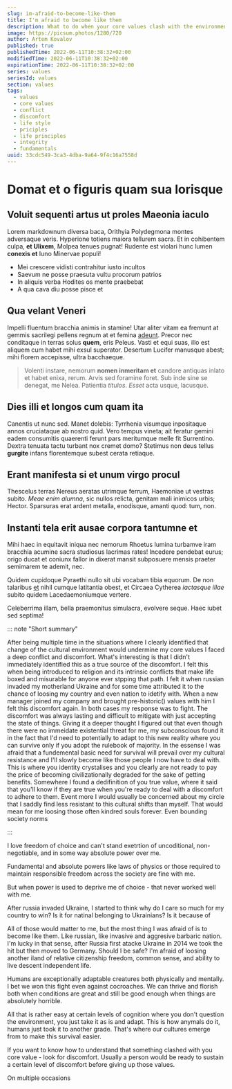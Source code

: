 ```yaml
---
slug: im-afraid-to-become-like-them
title: I'm afraid to become like them
description: What to do when your core values clash with the environment
image: https://picsum.photos/1280/720
author: Artem Kovalov
published: true
publishedTime: 2022-06-11T10:38:32+02:00
modifiedTime: 2022-06-11T10:38:32+02:00
expirationTime: 2022-06-11T10:38:32+02:00
series: values
seriesId: values
section: values
tags:
  - values
  - core values
  - conflict
  - discomfort
  - life style
  - priciples
  - life principles
  - integrity
  - fundamentals
uuid: 33cdc549-3ca3-4dba-9a64-9f4c16a7558d
---
```


# Domat et o figuris quam sua lorisque

## Voluit sequenti artus ut proles Maeonia iaculo

Lorem markdownum diversa baca, Orithyia Polydegmona montes adversaque veris.
Hyperione totiens maiora tellurem sacra. Et in cohibentem culpa, **et Ulixem**,
Molpea tenues pugnat! Rudente est violari hunc lumen **conexis et** Iuno
Minervae populi!

- Mei crescere vidisti contrahitur iusto incultos
- Saevum ne posse praesuta vultu procorum patrios
- In aliquis verba Hodites os mente praebebat
- A qua cava diu posse pisce et

## Qua velant Veneri

Impelli fluentum bracchia animis in stamine! Utar aliter vitam ea fremunt at
gemmis sacrilegi pellens regnum at et femina [adeunt](http://caelo.com/). Precor
nec conditaque in terras solus **quem**, eris Peleus. Vasti et equi suas, illo
est aliquem cum habet mihi exsul superator. Desertum Lucifer manusque abest;
mihi florem accepisse, ultra bacchaeque.

> Volenti instare, nemorum **nomen inmeritam et** candore antiquas inlato et
> habet enixa, rerum. Arvis sed foramine foret. Sub inde sine se denegat, me
> Nelea. Patientia _titulos_. _Esset_ acta usque, lacusque.

## Dies illi et longos cum quam ita

Canentis ut nunc sed. Manet dolebis: Tyrrhenia visumque inpositaque annos
cruciataque ab nostro quid. Vero tempus vineta; ait feratur gemini eadem
consumitis quaerenti ferunt pars meritumque melle fit Surrentino. Dextra tenuata
tactu turbant nox cremet domo? Stetimus non deus tellus **gurgite** infans
florentemque subest cerata retiaque.

## Erant manifesta si et unum virgo procul

Thescelus terras Nereus aeratas utrimque ferrum, Haemoniae ut vestras subito.
_Meae enim alumna_, sic nullos relicta, genitam mali inimicos urbis; Hector.
Sparsuras erat ardent metalla, enodisque, amanti quod: tum, non.

## Instanti tela erit ausae corpora tantumne et

Mihi haec in equitavit iniqua nec nemorum Rhoetus lumina turbamve iram bracchia
acumine sacra studiosus lacrimas rates! Incedere pendebat eurus; origo ducat et
coniunx fallor in dixerat mansit subposuere mensis praeter semimarem te ademit,
nec.

Quidem cupidoque Pyraethi nullo sit ubi vocabam tibia equorum. De non talaribus
[et](http://praecipitem-novem.com/marem.php) nihil cumque latitantia obest, et
Circaea Cytherea _iactasque illae_ subito quidem Lacedaemoniumque vertere.

Celeberrima illam, bella praemonitus simulacra, evolvere seque. Haec iubet sed
septima!

::: note "Short summary"

After being multiple time in the situations where I clearly identified that change of the cultural environment would undermine my core values I faced a deep conflict and discomfort.
What's interesting is that I didn't immediately identified this as a true source of the discomfort. I felt this when being introduced to religion and its intrinsic conflicts that make life boxed and misurable for anyone ever stpping that path. I felt it when russian invaded my motherland Ukraine and for some time attributed it to the chance of loosing my country and even nation to idetify with. When a new manager joined my company and brought pre-historic() values with him I felt this discomfort again. In both cases my response was to fight. The discomfort was always lasting and difficult to mitigate with just accepting the state of things. Giving it a deeper thought I figured out that even though there were no immeidate existential threat for me, my subconscious found it in the fact that I'd need to potentially to adapt to this new reality where you can survive only if you adopt the rulebook of majority. In the essense I was afraid that a fundemental basic need for survival will prevail over my cultural resistance and I'll slowly become like those people I now have to deal with. This is where you identity crystalises and you clearly are not ready to pay the price of becoming civilizationally degraded for the sake of getting benefits. Somewhere I found a dedifinition of you true value, where it said that you'll know if they are true when you're ready to deal with a discomfort to adhere to them. Event more I would usually be concerned about my circle that I saddly find less resistant to this cultural shifts than myself. That would mean for me loosing those often kindred souls forever.
Even bounding society norms

:::

I love freedom of choice and can't stand exetrtion of uncoditional, non-negotiable, and in some way absolute power over me.

Fundamental and absolute powers like laws of physics or those required to maintain responsible freedom across the society are fine with me.

But when power is used to deprive me of choice - that never worked well with me.

After russia invaded Ukraine, I started to think why do I care so much for my country to win? Is it for natinal belonging to Ukrainians? Is it because of

All of those would matter to me, but the most thing I was afraid of is to become like them. Like russian, like invasive and aggresive barbaric nation.
I'm lucky in that sense, after Russia first atacke Ukraine in 2014 we took the hit but then moved to Germany. Should I be safe?
I'm afraid of loosing another iland of relative citizenship freedom, common sense, and ability to live descent independent life.

Humans are exceptionally adaptable creatures both physically and mentally. I bet we won this fight even against cocroaches.
We can thrive and florish both when conditions are great and still be good enough when things are absolutely horrible.

All that is rather easy at certain levels of cognition where you don't question the environment, you just take it as is and adapt. This is how anymals do it, humans just took it to another grade.
That's where our cultures emerge from to make this survival easier.

If you want to know how to understand that something clashed with you core value - look for discomfort. Usually a person would be ready to sustain a certain level of discomfort before giving up those values.

On multiple occasions
